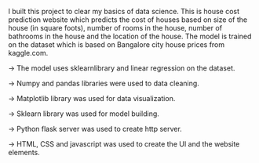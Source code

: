 I built this project to clear my basics of data science.
This is house cost prediction website which predicts the cost of houses based on size of the house (in square foots), number of rooms in the house, number of bathrooms
in the house and the location of the house. The model is trained on the dataset which is based on Bangalore city house prices from kaggle.com.

-> The model uses sklearnlibrary and linear regression on the dataset.

-> Numpy and pandas libraries were used to data cleaning.

-> Matplotlib library was used for data visualization.

-> Sklearn library was used for model building.

-> Python flask server was used to create http server.

-> HTML, CSS and javascript was used to create the UI and the website elements.

